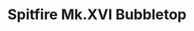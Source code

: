 ---
title: "Spitfire Mk.XVI Bubbletop"
price: 2200 
desc: "WEEKEND EDITION, Spitfire Mk.XVI Bubbletop, razmera: 1/48"
img_path: "/assets/img/84141.jpg"
brand: AMMO
available: false
special_offer: false
new: false
soon: false
cat: "Plasticne-Makete"
subcat: "PM-EDUARD"
subsubcat: ""
sifra: "84141"
---